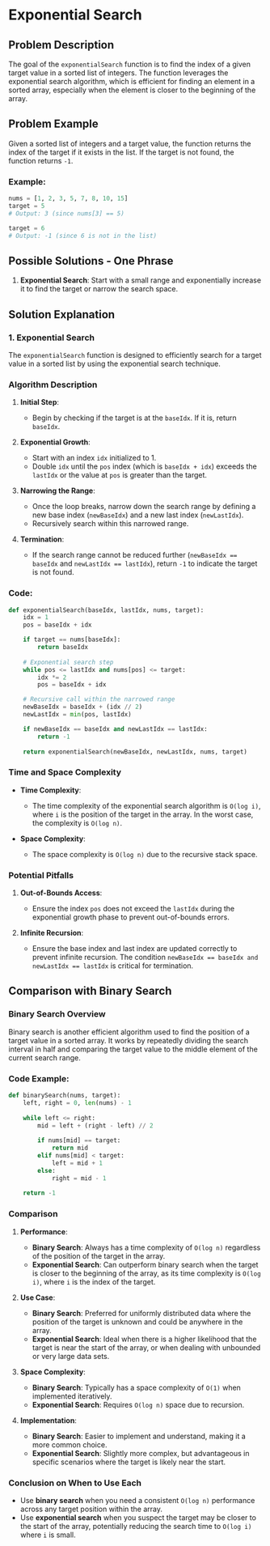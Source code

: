 # Exponential Search

## Problem Description

The goal of the `exponentialSearch` function is to find the index of a given target value in a sorted list of integers. The function leverages the exponential search algorithm, which is efficient for finding an element in a sorted array, especially when the element is closer to the beginning of the array.

## Problem Example

Given a sorted list of integers and a target value, the function returns the index of the target if it exists in the list. If the target is not found, the function returns `-1`.

### Example:
```python
nums = [1, 2, 3, 5, 7, 8, 10, 15]
target = 5
# Output: 3 (since nums[3] == 5)

target = 6
# Output: -1 (since 6 is not in the list)
```

## Possible Solutions - One Phrase

1. **Exponential Search**: Start with a small range and exponentially increase it to find the target or narrow the search space.

## Solution Explanation

### 1. Exponential Search

The `exponentialSearch` function is designed to efficiently search for a target value in a sorted list by using the exponential search technique. 

### Algorithm Description

1. **Initial Step**: 
   - Begin by checking if the target is at the `baseIdx`. If it is, return `baseIdx`.
   
2. **Exponential Growth**:
   - Start with an index `idx` initialized to 1.
   - Double `idx` until the `pos` index (which is `baseIdx + idx`) exceeds the `lastIdx` or the value at `pos` is greater than the target.

3. **Narrowing the Range**:
   - Once the loop breaks, narrow down the search range by defining a new base index (`newBaseIdx`) and a new last index (`newLastIdx`).
   - Recursively search within this narrowed range.

4. **Termination**:
   - If the search range cannot be reduced further (`newBaseIdx == baseIdx` and `newLastIdx == lastIdx`), return `-1` to indicate the target is not found.

### Code:
```python
def exponentialSearch(baseIdx, lastIdx, nums, target):
    idx = 1
    pos = baseIdx + idx

    if target == nums[baseIdx]:
        return baseIdx
    
    # Exponential search step
    while pos <= lastIdx and nums[pos] <= target:
        idx *= 2
        pos = baseIdx + idx

    # Recursive call within the narrowed range
    newBaseIdx = baseIdx + (idx // 2)
    newLastIdx = min(pos, lastIdx)

    if newBaseIdx == baseIdx and newLastIdx == lastIdx:
        return -1
    
    return exponentialSearch(newBaseIdx, newLastIdx, nums, target)
```

### Time and Space Complexity

- **Time Complexity**: 
  - The time complexity of the exponential search algorithm is `O(log i)`, where `i` is the position of the target in the array. In the worst case, the complexity is `O(log n)`.

- **Space Complexity**: 
  - The space complexity is `O(log n)` due to the recursive stack space.

### Potential Pitfalls

1. **Out-of-Bounds Access**: 
   - Ensure the index `pos` does not exceed the `lastIdx` during the exponential growth phase to prevent out-of-bounds errors.
   
2. **Infinite Recursion**: 
   - Ensure the base index and last index are updated correctly to prevent infinite recursion. The condition `newBaseIdx == baseIdx and newLastIdx == lastIdx` is critical for termination.

## Comparison with Binary Search

### Binary Search Overview

Binary search is another efficient algorithm used to find the position of a target value in a sorted array. It works by repeatedly dividing the search interval in half and comparing the target value to the middle element of the current search range.

### Code Example:
```python
def binarySearch(nums, target):
    left, right = 0, len(nums) - 1
    
    while left <= right:
        mid = left + (right - left) // 2
        
        if nums[mid] == target:
            return mid
        elif nums[mid] < target:
            left = mid + 1
        else:
            right = mid - 1
    
    return -1
```

### Comparison

1. **Performance**:
   - **Binary Search**: Always has a time complexity of `O(log n)` regardless of the position of the target in the array.
   - **Exponential Search**: Can outperform binary search when the target is closer to the beginning of the array, as its time complexity is `O(log i)`, where `i` is the index of the target.

2. **Use Case**:
   - **Binary Search**: Preferred for uniformly distributed data where the position of the target is unknown and could be anywhere in the array.
   - **Exponential Search**: Ideal when there is a higher likelihood that the target is near the start of the array, or when dealing with unbounded or very large data sets.

3. **Space Complexity**:
   - **Binary Search**: Typically has a space complexity of `O(1)` when implemented iteratively.
   - **Exponential Search**: Requires `O(log n)` space due to recursion.

4. **Implementation**:
   - **Binary Search**: Easier to implement and understand, making it a more common choice.
   - **Exponential Search**: Slightly more complex, but advantageous in specific scenarios where the target is likely near the start.

### Conclusion on When to Use Each

- Use **binary search** when you need a consistent `O(log n)` performance across any target position within the array.
- Use **exponential search** when you suspect the target may be closer to the start of the array, potentially reducing the search time to `O(log i)` where `i` is small.
